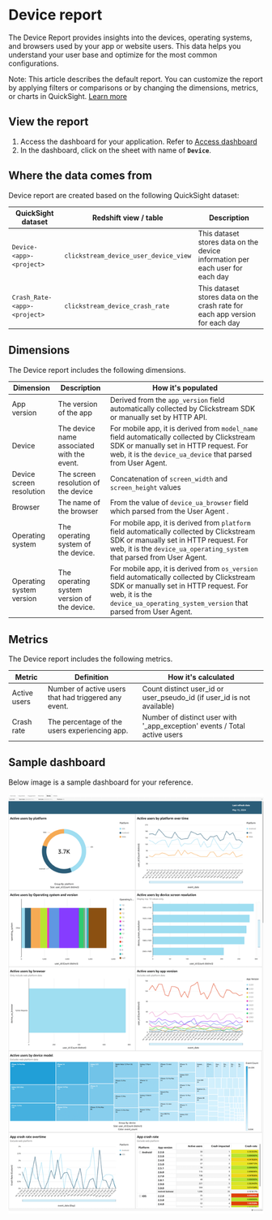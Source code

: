 # Device report
The Device Report provides insights into the devices, operating systems, and browsers used by your app or website users. This data helps you understand your user base and optimize for the most common configurations.

Note: This article describes the default report. You can customize the report by applying filters or comparisons or by changing the dimensions, metrics, or charts in QuickSight. [Learn more](https://docs.aws.amazon.com/quicksight/latest/user/working-with-visuals.html)


## View the report

1. Access the dashboard for your application. Refer to [Access dashboard](index.md)
2. In the dashboard, click on the sheet with name of **`Device`**.

## Where the data comes from

Device report are created based on the following QuickSight dataset:

|QuickSight dataset | Redshift view / table| Description | 
|----------|--------------------|------------------|
|`Device-<app>-<project>`|`clickstream_device_user_device_view` | This dataset stores data on the device information per each user for each day|
|`Crash_Rate-<app>-<project>`|`clickstream_device_crash_rate` | This dataset stores data on the crash rate for each app version for each day|


## Dimensions

The Device report includes the following dimensions. 

|Dimension | Description| How it's populated| 
|----------|--------------------|---------|
| App version | The version of the app  | Derived from the `app_version` field automatically collected by Clickstream SDK or manually set by HTTP API. |
| Device | The device name associated with the event. | For mobile app, it is derived from `model_name` field automatically collected by Clickstream SDK or manually set in HTTP request. For web, it is the `device_ua_device` that parsed from User Agent.|
| Device screen resolution | The screen resolution of the device  | Concatenation of `screen_width` and `screen_height` values|
| Browser | The name of the browser  | From the value of `device_ua_browser` field which parsed from the User Agent .|
| Operating system | The operating system of the device. | For mobile app, it is derived from `platform` field automatically collected by Clickstream SDK or manually set in HTTP request. For web, it is the `device_ua_operating_system` that parsed from User Agent.|
| Operating system version | The operating system version of the device. | For mobile app, it is derived from `os_version` field automatically collected by Clickstream SDK or manually set in HTTP request. For web, it is the `device_ua_operating_system_version` that parsed from User Agent.|

## Metrics
The Device report includes the following metrics.

|Metric | Definition| How it's calculated| 
|----------|--------------------|---------|
| Active users | Number of active users that had triggered any event.| Count distinct user_id or user_pseudo_id (if user_id is not available) |
| Crash rate | The percentage of the users experiencing app. | Number of distinct user with '_app_exception' events /  Total active users|

## Sample dashboard
Below image is a sample dashboard for your reference.

![dashboard-device](../../images/analytics/dashboard/device.png)